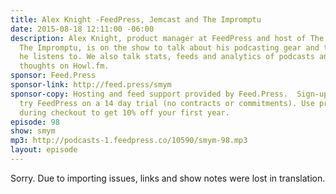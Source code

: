 ```yaml
---
title: Alex Knight -FeedPress, Jemcast and The Impromptu
date: 2015-08-18 12:11:00 -06:00
description: Alex Knight, product manager at FeedPress and host of The Jemcast and
  The Impromptu, is on the show to talk about his podcasting gear and the podcasts
  he listens to. We also talk stats, feeds and analytics of podcasts and share our
  thoughts on Howl.fm.
sponsor: Feed.Press
sponsor-link: http://feed.press/smym
sponsor-copy: Hosting and feed support provided by Feed.Press.  Sign-up today and
  try FeedPress on a 14 day trial (no contracts or commitments). Use promo code "smym"
  during checkout to get 10% off your first year.
episode: 98
show: smym
mp3: http://podcasts-1.feedpress.co/10590/smym-98.mp3
layout: episode
---
```


Sorry. Due to importing issues, links and show notes were lost in translation.
